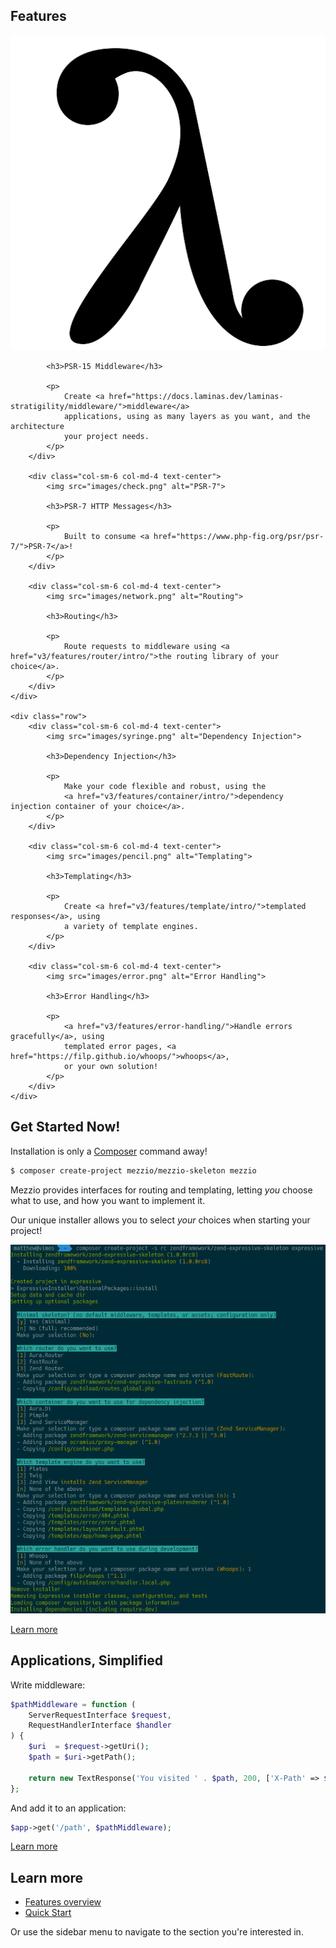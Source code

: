 ## Features

<div class="features">
    <div class="row">
        <div class="col-sm-6 col-md-4 text-center">
            <img src="images/lambda.png" alt="Middleware">

            <h3>PSR-15 Middleware</h3>

            <p>
                Create <a href="https://docs.laminas.dev/laminas-stratigility/middleware/">middleware</a>
                applications, using as many layers as you want, and the architecture
                your project needs.
            </p>
        </div>

        <div class="col-sm-6 col-md-4 text-center">
            <img src="images/check.png" alt="PSR-7">

            <h3>PSR-7 HTTP Messages</h3>

            <p>
                Built to consume <a href="https://www.php-fig.org/psr/psr-7/">PSR-7</a>!
            </p>
        </div>

        <div class="col-sm-6 col-md-4 text-center">
            <img src="images/network.png" alt="Routing">

            <h3>Routing</h3>

            <p>
                Route requests to middleware using <a href="v3/features/router/intro/">the routing library of your choice</a>.
            </p>
        </div>
    </div>

    <div class="row">
        <div class="col-sm-6 col-md-4 text-center">
            <img src="images/syringe.png" alt="Dependency Injection">

            <h3>Dependency Injection</h3>

            <p>
                Make your code flexible and robust, using the
                <a href="v3/features/container/intro/">dependency injection container of your choice</a>.
            </p>
        </div>

        <div class="col-sm-6 col-md-4 text-center">
            <img src="images/pencil.png" alt="Templating">

            <h3>Templating</h3>

            <p>
                Create <a href="v3/features/template/intro/">templated responses</a>, using
                a variety of template engines.
            </p>
        </div>

        <div class="col-sm-6 col-md-4 text-center">
            <img src="images/error.png" alt="Error Handling">

            <h3>Error Handling</h3>

            <p>
                <a href="v3/features/error-handling/">Handle errors gracefully</a>, using
                templated error pages, <a href="https://filp.github.io/whoops/">whoops</a>,
                or your own solution!
            </p>
        </div>
    </div>
</div>

## Get Started Now!

Installation is only a [Composer](https://getcomposer.org) command away!

```bash
$ composer create-project mezzio/mezzio-skeleton mezzio
```

Mezzio provides interfaces for routing and templating, letting _you_
choose what to use, and how you want to implement it.
    
Our unique installer allows you to select <em>your</em> choices when starting
your project!

![Mezzio Installer](images/installer.png)

[Learn more](v3/getting-started/quick-start.md)

## Applications, Simplified

Write middleware:

```php
$pathMiddleware = function (
    ServerRequestInterface $request,
    RequestHandlerInterface $handler
) {
    $uri  = $request->getUri();
    $path = $uri->getPath();

    return new TextResponse('You visited ' . $path, 200, ['X-Path' => $path]);
};
```

And add it to an application:

```php
$app->get('/path', $pathMiddleware);
```

[Learn more](v3/features/application.md)

## Learn more

* [Features overview](v3/getting-started/features.md)
* [Quick Start](v3/getting-started/quick-start.md)

Or use the sidebar menu to navigate to the section you're interested in.
